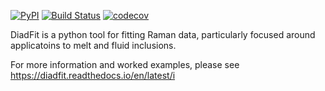 [![PyPI](https://badgen.net/pypi/v/DiadFit)](https://pypi.org/project/DiadFit/)
[![Build Status](https://github.com/PennyWieser/DiadFit/actions/workflows/main.yml/badge.svg?branch=main)](https://github.com/PennyWieser/DiadFit/actions/workflows/main.yml)
[![codecov](https://codecov.io/gh/PennyWieser/DiadFit/branch/main/graph/badge.svg)](https://codecov.io/gh/PennyWieser/DiadFit/branch/main)

DiadFit is a python tool for fitting Raman data, particularly focused around applicatoins to melt and fluid inclusions.

For more information and worked examples, please see https://diadfit.readthedocs.io/en/latest/i